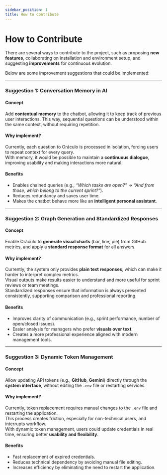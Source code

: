 ```yaml
---
sidebar_position: 1
title: How to Contribute
---
```


# How to Contribute

There are several ways to contribute to the project, such as proposing **new features**, collaborating on installation and environment setup, and suggesting **improvements** for continuous evolution.  

Below are some improvement suggestions that could be implemented:

---

### Suggestion 1: Conversation Memory in AI

#### Concept
Add **contextual memory** to the chatbot, allowing it to keep track of previous user interactions. This way, sequential questions can be understood within the same context, without requiring repetition.

#### Why implement?
Currently, each question to Oráculo is processed in isolation, forcing users to repeat context for every query.  
With memory, it would be possible to maintain a **continuous dialogue**, improving usability and making interactions more natural.

#### Benefits
- Enables chained queries (e.g., *“Which tasks are open?”* → *“And from those, which belong to the current sprint?”*).  
- Reduces redundancy and saves user time.  
- Makes the chatbot behave more like an **intelligent personal assistant**.  

---

### Suggestion 2: Graph Generation and Standardized Responses

#### Concept
Enable Oráculo to **generate visual charts** (bar, line, pie) from GitHub metrics, and apply a **standard response format** for all answers.

#### Why implement?
Currently, the system only provides **plain text responses**, which can make it harder to interpret complex metrics.  
Visual outputs make results easier to understand and more useful for sprint reviews or team meetings.  
Standardized responses ensure that information is always presented consistently, supporting comparison and professional reporting.

#### Benefits
- Improves clarity of communication (e.g., sprint performance, number of open/closed issues).  
- Easier analysis for managers who prefer **visuals over text**.  
- Creates a more professional experience aligned with modern management tools.  

---

### Suggestion 3: Dynamic Token Management

#### Concept
Allow updating API tokens (e.g., **GitHub**, **Gemini**) directly through the **system interface**, without editing the `.env` file or restarting services.

#### Why implement?
Currently, token replacement requires manual changes to the `.env` file and restarting the application.  
This process creates friction, especially for non-technical users, and interrupts workflow.  
With dynamic token management, users could update credentials in real time, ensuring better **usability and flexibility**.

#### Benefits
- Fast replacement of expired credentials.  
- Reduces technical dependency by avoiding manual file editing.  
- Increases efficiency by eliminating the need to restart the application.  